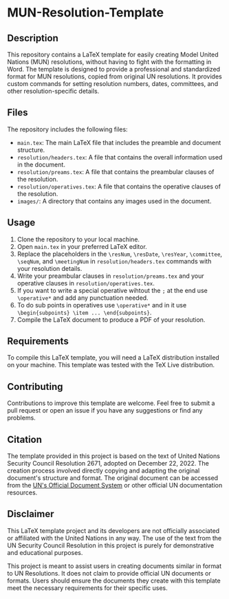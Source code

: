 # MUN-Resolution-Template

## Description

This repository contains a LaTeX template for easily creating Model United Nations (MUN) resolutions, without having to fight with the formatting in Word. The template is designed to provide a professional and standardized format for MUN resolutions, copied from original UN resolutions. It provides custom commands for setting resolution numbers, dates, committees, and other resolution-specific details.

## Files

The repository includes the following files:
- `main.tex`: The main LaTeX file that includes the preamble and document structure. 
- `resolution/headers.tex`: A file that contains the overall information used in the document. 
- `resolution/preams.tex`: A file that contains the preambular clauses of the resolution. 
- `resolution/operatives.tex`: A file that contains the operative clauses of the resolution.
- `images/`: A directory that contains any images used in the document.

## Usage

1. Clone the repository to your local machine.
2. Open `main.tex` in your preferred LaTeX editor.
3. Replace the placeholders in the `\resNum`, `\resDate`, `\resYear`, `\committee`, `\seqNum`, and `\meetingNum` in `resolution/headers.tex` commands with your resolution details.
4. Write your preambular clauses in `resolution/preams.tex` and your operative clauses in `resolution/operatives.tex`.
5. If you want to write a special operative wihtout the `;` at the end use `\operative*` and add any punctuation needed.
6. To do sub points in operatives use `\operative*` and in it use `\begin{subpoints} \item ... \end{subpoints}`.
7. Compile the LaTeX document to produce a PDF of your resolution.

## Requirements

To compile this LaTeX template, you will need a LaTeX distribution installed on your machine. This template was tested with the TeX Live distribution.

## Contributing

Contributions to improve this template are welcome. Feel free to submit a pull request or open an issue if you have any suggestions or find any problems.

## Citation

The template provided in this project is based on the text of United Nations Security Council Resolution 2671, adopted on December 22, 2022. The creation process involved directly copying and adapting the original document's structure and format. The original document can be accessed from the [UN's Official Document System](https://documents-dds-ny.un.org/doc/UNDOC/GEN/N22/767/81/PDF/N2276781.pdf?OpenElement) or other official UN documentation resources.


## Disclaimer

This LaTeX template project and its developers are not officially associated or affiliated with the United Nations in any way. The use of the text from the UN Security Council Resolution in this project is purely for demonstrative and educational purposes. 

This project is meant to assist users in creating documents similar in format to UN Resolutions. It does not claim to provide official UN documents or formats. Users should ensure the documents they create with this template meet the necessary requirements for their specific uses.


